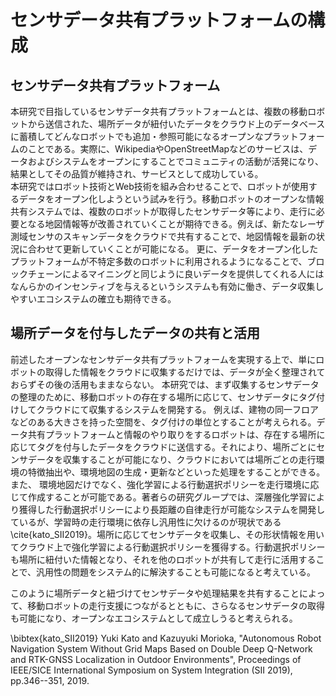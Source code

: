 # センサデータ共有プラットフォームの構成
## センサデータ共有プラットフォーム
本研究で目指しているセンサデータ共有プラットフォームとは、複数の移動ロボットから送信された、場所データが紐付いたデータをクラウド上のデータベースに蓄積してどんなロボットでも追加・参照可能になるオープンなプラットフォームのことである。実際に、WikipediaやOpenStreetMapなどのサービスは、データおよびシステムをオープンにすることでコミュニティの活動が活発になり、結果としてその品質が維持され、サービスとして成功している。  
本研究ではロボット技術とWeb技術を組み合わせることで、ロボットが使用するデータをオープン化しようという試みを行う。移動ロボットのオープンな情報共有システムでは、複数のロボットが取得したセンサデータ等により、走行に必要となる地図情報等が改善されていくことが期待できる。例えば、新たなレーザ測域センサのスキャンデータをクラウドで共有することで、地図情報を最新の状況に合わせて更新していくことが可能になる。
更に、データをオープン化したプラットフォームが不特定多数のロボットに利用されるようになることで、ブロックチェーンによるマイニングと同じように良いデータを提供してくれる人にはなんらかのインセンティブを与えるというシステムも有効に働き、データ収集しやすいエコシステムの確立も期待できる。
<!--例えば地図データは、大きなロボットが付近の大まかな地図を作成し小さいロボットが細かい場所の地図を作成して、これらを組み合わせることにより詳細な地図を作成することが可能になる。このように大きさやセンサーの種類などによって分業して1つの種類のデータを更新していくことでより詳細なデータが作成されるだろう。
実際にデータをオープンにすることで成功したサービスには、WikipediaやOpenStreetMapがあり、これらのサービスではコミュニティの活発な活動によりその品質が維持されている。-->

## 場所データを付与したデータの共有と活用
前述したオープンなセンサデータ共有プラットフォームを実現する上で、単にロボットの取得した情報をクラウドに収集するだけでは、データが全く整理されておらずその後の活用もままならない。
本研究では、まず収集するセンサデータの整理のために、移動ロボットの存在する場所に応じて、センサデータにタグ付けしてクラウドにて収集するシステムを開発する。
例えば、建物の同一フロアなどのある大きさを持った空間を、タグ付けの単位とすることが考えられる。データ共有プラットフォームと情報のやり取りをするロボットは、存在する場所に応じてタグを付与したデータをクラウドに送信する。それにより、場所ごとにセンサデータを収集することが可能になり、クラウドにおいては場所ごとの走行環境の特徴抽出や、環境地図の生成・更新などといった処理をすることができる。  
また、<!--\ref{learning}に示すように、%余裕があれば図を描く-->
環境地図だけでなく、強化学習による行動選択ポリシーを走行環境に応じて作成することが可能である。著者らの研究グループでは、深層強化学習により獲得した行動選択ポリシーにより長距離の自律走行が可能なシステムを開発しているが、学習時の走行環境に依存し汎用性に欠けるのが現状である\cite{kato_SII2019}。場所に応じてセンサデータを収集し、その形状情報を用いてクラウド上で強化学習による行動選択ポリシーを獲得する。行動選択ポリシーも場所に紐付いた情報となり、それを他のロボットが共有して走行に活用することで、汎用性の問題をシステム的に解決することも可能になると考えている。  
<!--先に述べたように、移動ロボットの走行は周囲の環境に大きく左右される。つまりセンサーから取得したデータに場所データを付加して蓄積することで、初めて走行するような場所でも新たにデータを取得して処理することなく蓄積されたデータから必要なものを取得することですぐさま適切な動作を行うことができる。  -->
このように場所データと紐づけてセンサデータや処理結果を共有することによって、移動ロボットの走行支援につながるとともに、さらなるセンサデータの取得も可能になり、オープンなエコシステムとして成立しうると考えられる。
<!--ある場所では特定のある行動ポリシーを使用すれば安全に走行できるなど、事前の学習なく適切に走行できるようになる。このようにしてデータを更新しながら利用していくことでデータが汎化し、どんな環境でも走行可能な自律移動ロボットを目指すことができる。-->

<!--%## オープンなプラットフォームへすることの意義
%本研究ではロボット技術とWeb技術を組み合わせることで、ロボットが使用するデータをオープン化しようという試みを行う。  
　%更に、データをオープン化したプラットフォームが不特定多数のユーザーに利用されるようになることで、ブロックチェーンによるマイニングと同じように良いデータを提供してくれる人にはなんらかのインセンティブを与えるというシステムも有効に働き良いデータが集まりやすいエコシステムも確立されると予想できる。
-->

\bibtex{kato_SII2019}
Yuki Kato and Kazuyuki Morioka, "Autonomous Robot Navigation System Without Grid Maps Based on Double Deep Q-Network and RTK-GNSS Localization in Outdoor Environments", Proceedings of IEEE/SICE International Symposium on System Integration (SII 2019), pp.346--351, 2019.
